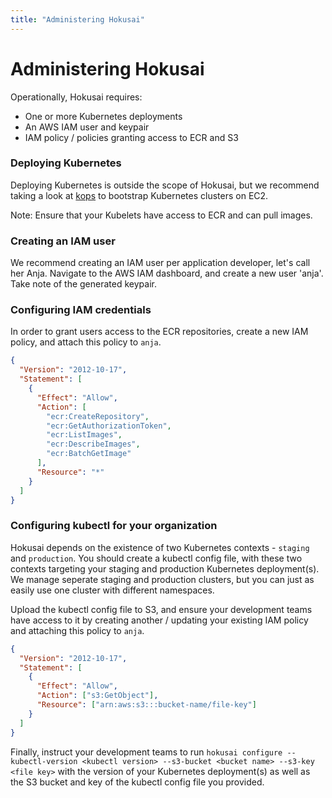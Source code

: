 ```yaml
---
title: "Administering Hokusai"
---
```


# Administering Hokusai

Operationally, Hokusai requires:

- One or more Kubernetes deployments
- An AWS IAM user and keypair
- IAM policy / policies granting access to ECR and S3

### Deploying Kubernetes

Deploying Kubernetes is outside the scope of Hokusai, but we recommend taking a
look at [kops](https://github.com/kubernetes/kops) to bootstrap Kubernetes
clusters on EC2.

Note: Ensure that your Kubelets have access to ECR and can pull images.

### Creating an IAM user

We recommend creating an IAM user per application developer, let's call her
Anja. Navigate to the AWS IAM dashboard, and create a new user 'anja'. Take note
of the generated keypair.

### Configuring IAM credentials

In order to grant users access to the ECR repositories, create a new IAM policy,
and attach this policy to `anja`.

```json
{
  "Version": "2012-10-17",
  "Statement": [
    {
      "Effect": "Allow",
      "Action": [
        "ecr:CreateRepository",
        "ecr:GetAuthorizationToken",
        "ecr:ListImages",
        "ecr:DescribeImages",
        "ecr:BatchGetImage"
      ],
      "Resource": "*"
    }
  ]
}
```

### Configuring kubectl for your organization

Hokusai depends on the existence of two Kubernetes contexts - `staging` and
`production`. You should create a kubectl config file, with these two contexts
targeting your staging and production Kubernetes deployment(s). We manage
seperate staging and production clusters, but you can just as easily use one
cluster with different namespaces.

Upload the kubectl config file to S3, and ensure your development teams have
access to it by creating another / updating your existing IAM policy and
attaching this policy to `anja`.

```json
{
  "Version": "2012-10-17",
  "Statement": [
    {
      "Effect": "Allow",
      "Action": ["s3:GetObject"],
      "Resource": ["arn:aws:s3:::bucket-name/file-key"]
    }
  ]
}
```

Finally, instruct your development teams to run
`hokusai configure --kubectl-version <kubectl version> --s3-bucket <bucket name> --s3-key <file key>`
with the version of your Kubernetes deployment(s) as well as the S3 bucket and
key of the kubectl config file you provided.
